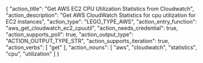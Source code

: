 {
"action_title": "Get AWS EC2 CPU Utilization Statistics from Cloudwatch",
"action_description": "Get AWS CloudWatch Statistics for cpu utilization for EC2 instances",
"action_type": "LEGO_TYPE_AWS",
"action_entry_function": "aws_get_cloudwatch_ec2_cpuutil",
"action_needs_credential": true,
"action_supports_poll": true,
"action_output_type": "ACTION_OUTPUT_TYPE_STR",
"action_supports_iteration": true,
"action_verbs": [
"get"
],
"action_nouns": [
"aws",
"cloudwatch",
"statistics",
"cpu",
"utilization"
]
}
